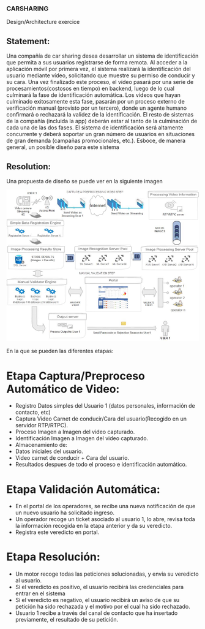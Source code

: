 ### CARSHARING

Design/Architecture exercice

## Statement:

Una compañía de car sharing desea desarrollar un sistema de identificación que permita a sus 
usuarios registrarse de forma remota. Al acceder a la aplicación móvil por primera vez, el sistema realizará 
la identificación del usuario mediante vídeo, solicitando que muestre su permiso de conducir y su cara. Una 
vez finalizado este proceso, el vídeo pasará por una serie de procesamientos(costosos en tiempo) en backend, 
luego de lo cual culminará la fase de identificación automática. Los vídeos que hayan culminado exitosamente 
esta fase, pasarán por un proceso externo de verificación manual (provisto por un tercero), donde un agente
humano confirmará o rechazará la validez de la identificación. El resto de sistemas de la compañía (incluida 
la app) deberán estar al tanto de la culminación de cada una de las dos fases. El sistema de identificación será
altamente concurrente y deberá soportar un gran número de usuarios en situaciones de gran demanda
(campañas promocionales, etc.).
Esboce, de manera general, un posible diseño para este sistema

## Resolution:

Una propuesta de diseño se puede ver en la siguiente imagen

![alt text](https://github.com/jeag2002/ElectronicID/blob/master/CarSharing/CarSharing.jpg?raw=true)

En la que se pueden las diferentes etapas:

# Etapa Captura/Preproceso Automático de Video:

* Registro Datos simples del Usuario 1 (datos personales, información de contacto, etc)
* Captura Video Carnet de conducir/Cara del usuario(Recogido en un servidor RTP/RTPC).
* Proceso Imagen a Imagen del video capturado.
* Identificación Imagen a Imagen del video capturado.
* Almacenamiento de: 
 * Datos iniciales del usuario.
 * Video carnet de conducir + Cara del usuario.
 * Resultados despues de todo el proceso e identificación automático. 

# Etapa Validación Automática:

* En el portal de los operadores, se recibe una nueva notificación de que un nuevo usuario ha solicitado ingreso.
* Un operador recoge un ticket asociado al usuario 1, lo abre, revisa toda la información recogida en la etapa anterior y da su veredicto.
* Registra este veredicto en portal.

# Etapa Resolución:

* Un motor recoge todas las peticiones solucionadas, y envia su veredicto al usuario.
 * Si el veredicto es positivo, el usuario recibirá las credenciales para entrar en el sistema
 * Si el veredicto es negativo, el usuario recibirá un aviso de que su petición ha sido rechazada y el motivo por el cual ha sido rechazado.
* Usuario 1 recibe a través del canal de contacto que ha insertado previamente, el resultado de su petición. 